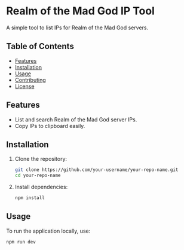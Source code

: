# Realm of the Mad God IP Tool

A simple tool to list IPs for Realm of the Mad God servers.

## Table of Contents

- [Features](#features)
- [Installation](#installation)
- [Usage](#usage)
- [Contributing](#contributing)
- [License](#license)

## Features

- List and search Realm of the Mad God server IPs.
- Copy IPs to clipboard easily.

## Installation

1. Clone the repository:
    ```bash
    git clone https://github.com/your-username/your-repo-name.git
    cd your-repo-name
    ```

2. Install dependencies:
    ```bash
    npm install
    ```

## Usage

To run the application locally, use:
```bash
npm run dev
